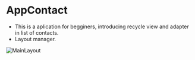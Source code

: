 # AppContact

- This is a aplication for begginers, introducing recycle view and adapter in list of contacts.
- Layout manager.

![MainLayout](https://user-images.githubusercontent.com/13007030/125514085-61e109ea-8b85-4aed-b959-964c915c0c72.png)
